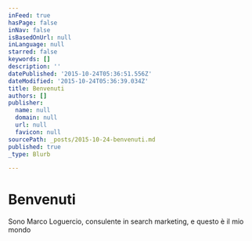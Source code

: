 ```yaml
---
inFeed: true
hasPage: false
inNav: false
isBasedOnUrl: null
inLanguage: null
starred: false
keywords: []
description: ''
datePublished: '2015-10-24T05:36:51.556Z'
dateModified: '2015-10-24T05:36:39.034Z'
title: Benvenuti
authors: []
publisher:
  name: null
  domain: null
  url: null
  favicon: null
sourcePath: _posts/2015-10-24-benvenuti.md
published: true
_type: Blurb

---
```

# Benvenuti

Sono Marco Loguercio, consulente in search marketing, e questo  è il mio mondo